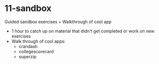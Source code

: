 # 11-sandbox

Guided sandbox exercises + Walkthrough of cool app

- 1 hour to catch up on material that didn't get completed or work on new exercises 
- Walk through of cool apps:
	- crandash
	- collegescorecard
	- superzip
	